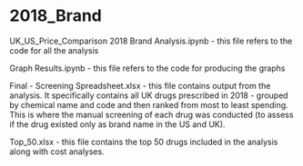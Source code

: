 # 2018_Brand

UK_US_Price_Comparison
2018 Brand Analysis.ipynb - this file refers to the code for all the analysis

Graph Results.ipynb - this file refers to the code for producing the graphs

Final - Screening Spreadsheet.xlsx - this file contains output from the analysis. It specifically contains all UK drugs prescribed in 2018 - grouped by chemical name and code and then ranked from most to least spending. This is where the manual screening of each drug was conducted (to assess if the drug existed only as brand name in the US and UK).

Top_50.xlsx - this file contains the top 50 drugs included in the analysis along with cost analyses.
